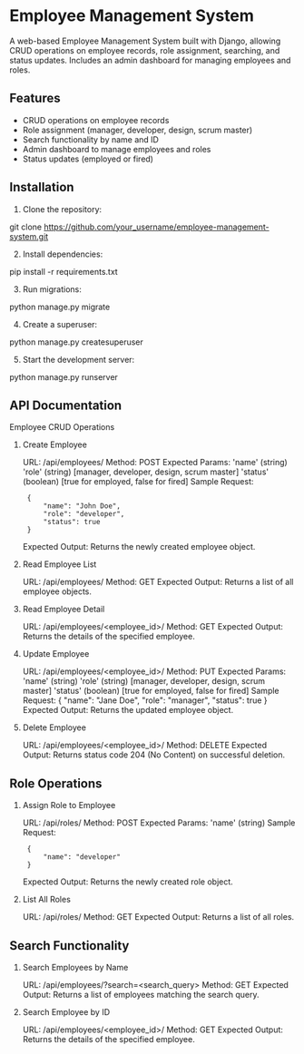 # Employee Management System

A web-based Employee Management System built with Django, allowing CRUD operations on employee records, role assignment, searching, and status updates. Includes an admin dashboard for managing employees and roles.

## Features

- CRUD operations on employee records
- Role assignment (manager, developer, design, scrum master)
- Search functionality by name and ID
- Admin dashboard to manage employees and roles
- Status updates (employed or fired)

## Installation

1. Clone the repository:

git clone https://github.com/your_username/employee-management-system.git


2. Install dependencies:

pip install -r requirements.txt

3. Run migrations:

python manage.py migrate

4. Create a superuser:

python manage.py createsuperuser

5. Start the development server:

python manage.py runserver


## API Documentation

Employee CRUD Operations
1. Create Employee

    URL: /api/employees/
    Method: POST
    Expected Params:
        'name' (string)
        'role' (string) [manager, developer, design, scrum master]
        'status' (boolean) [true for employed, false for fired]
    Sample Request:

        {
            "name": "John Doe",
            "role": "developer",
            "status": true
        }

    Expected Output:
        Returns the newly created employee object.

2. Read Employee List

    URL: /api/employees/
    Method: GET
    Expected Output:
        Returns a list of all employee objects.

3. Read Employee Detail

    URL: /api/employees/<employee_id>/
    Method: GET
    Expected Output:
        Returns the details of the specified employee.

4. Update Employee

    URL: /api/employees/<employee_id>/
    Method: PUT
    Expected Params:
        'name' (string)
        'role' (string) [manager, developer, design, scrum master]
        'status' (boolean) [true for employed, false for fired]
    Sample Request:
        {
            "name": "Jane Doe",
            "role": "manager",
            "status": true
        }
    Expected Output:
        Returns the updated employee object.
5. Delete Employee

    URL: /api/employees/<employee_id>/
    Method: DELETE
    Expected Output:
        Returns status code 204 (No Content) on successful deletion.


## Role Operations

1. Assign Role to Employee

    URL: /api/roles/
    Method: POST
    Expected Params:
        'name' (string)
    Sample Request:

        {
            "name": "developer"
        }
    Expected Output:
        Returns the newly created role object.

2. List All Roles

    URL: /api/roles/
    Method: GET
    Expected Output:
        Returns a list of all roles.


## Search Functionality

1. Search Employees by Name

    URL: /api/employees/?search=<search_query>
    Method: GET
    Expected Output:
        Returns a list of employees matching the search query.

2. Search Employee by ID

    URL: /api/employees/<employee_id>/
    Method: GET
    Expected Output:
        Returns the details of the specified employee.

